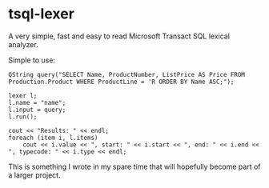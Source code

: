 # tsql-lexer
A very simple, fast and easy to read Microsoft Transact SQL lexical analyzer.

Simple to use:

    QString query("SELECT Name, ProductNumber, ListPrice AS Price FROM Production.Product WHERE ProductLine = 'R ORDER BY Name ASC;");

    lexer l;
    l.name = "name";
    l.input = query;
    l.run();

    cout << "Results: " << endl;
    foreach (item i, l.items)
        cout << i.value << ", start: " << i.start << ", end: " << i.end << ", typecode: " << i.type << endl;

This is something I wrote in my spare time that will hopefully become part of a larger project.

